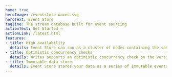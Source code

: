 ```yaml
---
home: true
heroImage: /eventstore-waves.svg
heroText: Event Store
tagline: The stream database built for event sourcing
actionText: Get Started →
actionLink: /latest.html
features:
- title: High availability
  details: Event Store can run as a cluster of nodes containing the same data which remains available for writes provided at least half the nodes are alive and connected.
- title: Optimistic concurrency checks
  details: Writes supports an optimistic concurrency check on the version of the stream to which events are written. If the check fails during writing, Event Store returns an exception to let you know.
- title: Immutable data store
  details: Event Store stores your data as a series of immutable events over time, providing one of the strongest audit log options available (characteristics similar to a blockchain).
---
```

